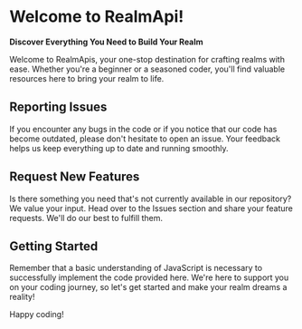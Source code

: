 # Welcome to RealmApi!

**Discover Everything You Need to Build Your Realm**

Welcome to RealmApis, your one-stop destination for crafting realms with ease. Whether you're a beginner or a seasoned coder, you'll find valuable resources here to bring your realm to life.

## Reporting Issues
If you encounter any bugs in the code or if you notice that our code has become outdated, please don't hesitate to open an issue. Your feedback helps us keep everything up to date and running smoothly.

## Request New Features
Is there something you need that's not currently available in our repository? We value your input. Head over to the Issues section and share your feature requests. We'll do our best to fulfill them.

## Getting Started
Remember that a basic understanding of JavaScript is necessary to successfully implement the code provided here. We're here to support you on your coding journey, so let's get started and make your realm dreams a reality!

Happy coding!

